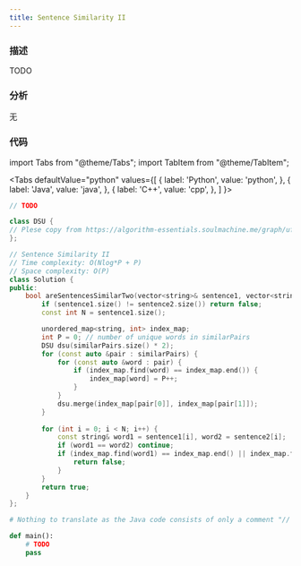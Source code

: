 ```yaml
---
title: Sentence Similarity II
---
```


### 描述

TODO

### 分析

无

### 代码

import Tabs from "@theme/Tabs";
import TabItem from "@theme/TabItem";

<Tabs
defaultValue="python"
values={[
{ label: 'Python', value: 'python', },
{ label: 'Java', value: 'java', },
{ label: 'C++', value: 'cpp', },
]
}>
<TabItem value="java">

```java
// TODO
```

</TabItem>
<TabItem value="cpp">

```cpp
class DSU {
// Plese copy from https://algorithm-essentials.soulmachine.me/graph/ufs/#union-by-rank
};

// Sentence Similarity II
// Time complexity: O(Nlog*P + P)
// Space complexity: O(P)
class Solution {
public:
    bool areSentencesSimilarTwo(vector<string>& sentence1, vector<string>& sentence2, vector<vector<string>>& similarPairs) {
        if (sentence1.size() != sentence2.size()) return false;
        const int N = sentence1.size();

        unordered_map<string, int> index_map;
        int P = 0; // number of unique words in similarPairs
        DSU dsu(similarPairs.size() * 2);
        for (const auto &pair : similarPairs) {
            for (const auto &word : pair) {
                if (index_map.find(word) == index_map.end()) {
                    index_map[word] = P++;
                }
            }
            dsu.merge(index_map[pair[0]], index_map[pair[1]]);
        }
        
        for (int i = 0; i < N; i++) {
            const string& word1 = sentence1[i], word2 = sentence2[i];
            if (word1 == word2) continue;
            if (index_map.find(word1) == index_map.end() || index_map.find(word2) == index_map.end() || dsu.find(index_map[word1]) != dsu.find(index_map[word2])) {
                return false;
            }
        }
        return true;
    }
};
```

</TabItem>

<TabItem value="python">

```python
# Nothing to translate as the Java code consists of only a comment "// TODO"

def main():
    # TODO
    pass
```

</TabItem>
</Tabs>
